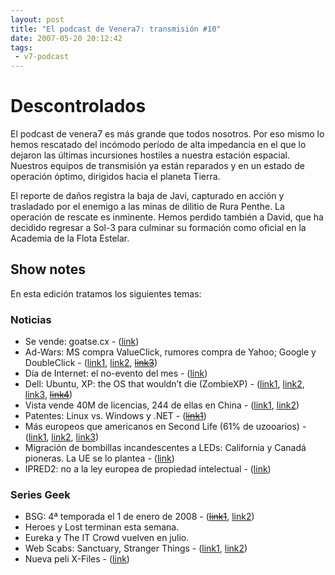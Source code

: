 ```yaml
---
layout: post
title: "El podcast de Venera7: transmisión #10"
date: 2007-05-20 20:12:42
tags:
 - v7-podcast
---
```


# Descontrolados
El podcast de venera7 es más grande que todos nosotros. Por eso mismo lo hemos rescatado del incómodo período de alta impedancia en el que lo dejaron las últimas incursiones hostiles a nuestra estación espacial. Nuestros equipos de transmisión ya están reparados y en un estado de operación óptimo, dirigidos hacia el planeta Tierra.

El reporte de daños registra la baja de Javi, capturado en acción y trasladado por el enemigo a las minas de dilitio de Rura Penthe. La operación de rescate es inminente. Hemos perdido también a David, que ha decidido regresar a Sol-3 para culminar su formación como oficial en la Academia de la Flota Estelar.

## Show notes

En esta edición tratamos los siguientes temas:

### Noticias

- Se vende: goatse.cx - ([link](https://news.slashdot.org/story/07/04/22/0134257/goatsecx-is-for-sale))
- Ad-Wars: MS compra ValueClick, rumores compra de Yahoo; Google y DoubleClick - ([link1](http://news.bbc.co.uk/2/hi/business/6670227.stm), [link2](http://web.archive.org/web/20070602112602/http://www.venera7.com/tecnologia/compra-google-doubleclick-consecuencias), ~~[link3](http://web.archive.org/web/20070625093247/http://www.venera7.com/software/microsoft-quiere-comprar-yahoo)~~)
- Día de Internet: el no-evento del mes - ([link](https://es.wikipedia.org/wiki/D%C3%ADa_de_Internet))
- Dell: Ubuntu, XP: the OS that wouldn’t die (ZombieXP) - ([link1](http://web.archive.org/web/20070702154939/http://apcmag.com/5835/vendors_in_no_rush_to_ditch_xp_for_vista), [link2](http://web.archive.org/web/20070625144708/http://direct2dell.com/one2one/archive/2007/05/01/13147.aspx), [link3](https://web-beta.archive.org/web/20070428164653/http://news.yahoo.com/s/nf/20070420/tc_nf/51655), ~~[link4](http://web.archive.org/web/20070625093247/http://news.yahoo.com/s/nf/20070507/bs_nf/52072)~~)
- Vista vende 40M de licencias, 244 de ellas en China - ([link1](http://web.archive.org/web/20070705185944/http://news.com.com/Gates+40+million+Vista+copies+sold/2100-1016_3-6183890.html?), [link2](https://tech.slashdot.org/story/07/04/18/1512216/only-244-genuine-windows-vistas-sold-in-china))
- Patentes: Linux vs. Windows y .NET - (~~[link1](http://web.archive.org/web/20070529114828/http://news.yahoo.com/s/infoworld/20070421/tc_infoworld/87908)~~)
- Más europeos que americanos en Second Life (61% de uzooarios) - ([link1](http://web.archive.org/web/20070509070545/http://news.yahoo.com/s/nm/20070504/tc_nm/secondlife_residents_dc), [link2](http://web.archive.org/web/20080603195627/http://abcnews.go.com/TheLaw/story?id=3159871), [link3](http://elpais.com/elpais/2007/05/13/actualidad/1179044223_850215.html))
- Migración de bombillas incandescentes a LEDs: California y Canadá pioneras. La UE se lo plantea - ([link](http://web.archive.org/web/20070513032209/http://news.yahoo.com/s/ap/20070510/ap_on_hi_te/led_lighting))
- IPRED2: no a la ley europea de propiedad intelectual - ([link](http://web.archive.org/web/20070629230620/http://www.copycrime.eu/))

### Series Geek

- BSG: 4ª temporada el 1 de enero de 2008 - (~~[link1](http://web.archive.org/web/20070625093247/http://www.venera7.com/entretenimiento/vuelve-battlestar-galactica)~~, [link2](http://web.archive.org/web/20070515033234/http://www.patriotresource.com/bg/insights/spoilers/season4.html))
- Heroes y Lost terminan esta semana.
- Eureka y The IT Crowd vuelven en julio.
- Web Scabs: Sanctuary, Stranger Things - ([link1](http://sanctuary.wikia.com/wiki/Webisode_Guide), [link2](http://strangerthings.tv/episodes))
- Nueva peli X-Files - ([link](http://www.sliceofscifi.com/2007/04/23/x-files-film-sequel-in-the-works/))

